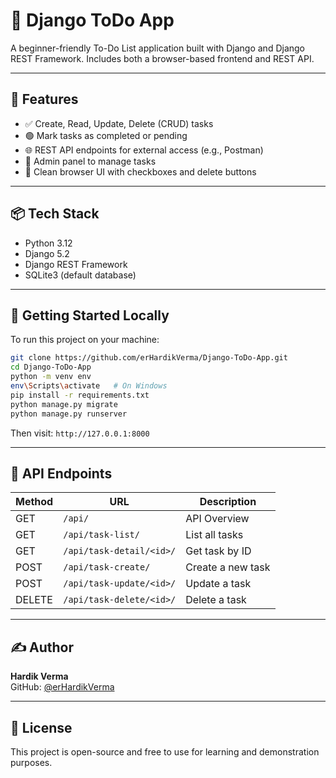 # 📝 Django ToDo App

A beginner-friendly To-Do List application built with Django and Django REST Framework. Includes both a browser-based frontend and REST API.

---

## 🔧 Features

- ✅ Create, Read, Update, Delete (CRUD) tasks  
- 🟢 Mark tasks as completed or pending  
- 🌐 REST API endpoints for external access (e.g., Postman)  
- 🔐 Admin panel to manage tasks  
- 🧼 Clean browser UI with checkboxes and delete buttons  

---

## 📦 Tech Stack

- Python 3.12  
- Django 5.2  
- Django REST Framework  
- SQLite3 (default database)  

---

## 🚀 Getting Started Locally

To run this project on your machine:

```bash
git clone https://github.com/erHardikVerma/Django-ToDo-App.git
cd Django-ToDo-App
python -m venv env
env\Scripts\activate   # On Windows
pip install -r requirements.txt
python manage.py migrate
python manage.py runserver
```

Then visit: `http://127.0.0.1:8000`

---

## 📡 API Endpoints

| Method | URL                          | Description         |
|--------|------------------------------|---------------------|
| GET    | `/api/`                      | API Overview        |
| GET    | `/api/task-list/`            | List all tasks      |
| GET    | `/api/task-detail/<id>/`     | Get task by ID      |
| POST   | `/api/task-create/`          | Create a new task   |
| POST   | `/api/task-update/<id>/`     | Update a task       |
| DELETE | `/api/task-delete/<id>/`     | Delete a task       |

---

## ✍️ Author

**Hardik Verma**  
GitHub: [@erHardikVerma](https://github.com/erHardikVerma)

---

## 🧠 License

This project is open-source and free to use for learning and demonstration purposes.
